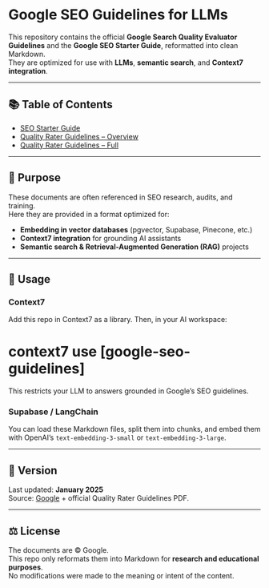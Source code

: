 # Google SEO Guidelines for LLMs

This repository contains the official **Google Search Quality Evaluator Guidelines** and the **Google SEO Starter Guide**, reformatted into clean Markdown.  
They are optimized for use with **LLMs**, **semantic search**, and **Context7 integration**.

---

## 📚 Table of Contents
- [SEO Starter Guide](./seo_starter.md)  
- [Quality Rater Guidelines – Overview](./google_quality_raters_guidelines_overview.md)  
- [Quality Rater Guidelines – Full](./google_quality_raters_guidelines.md)  

---

## 🎯 Purpose
These documents are often referenced in SEO research, audits, and training.  
Here they are provided in a format optimized for:

- **Embedding in vector databases** (pgvector, Supabase, Pinecone, etc.)  
- **Context7 integration** for grounding AI assistants  
- **Semantic search & Retrieval-Augmented Generation (RAG)** projects  

---

## 🚀 Usage

### Context7
Add this repo in Context7 as a library. Then, in your AI workspace:

# context7 use [google-seo-guidelines]


This restricts your LLM to answers grounded in Google’s SEO guidelines.

### Supabase / LangChain
You can load these Markdown files, split them into chunks, and embed them with OpenAI’s `text-embedding-3-small` or `text-embedding-3-large`.

---

## 📌 Version
Last updated: **January 2025**  
Source: [Google](https://developers.google.com/search/docs/fundamentals/seo-starter-guide) + official Quality Rater Guidelines PDF.

---

## ⚖️ License
The documents are © Google.  
This repo only reformats them into Markdown for **research and educational purposes**.  
No modifications were made to the meaning or intent of the content.

